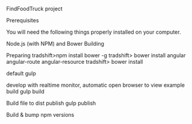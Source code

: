 FindFoodTruck project

Prerequisites

You will need the following things properly installed on your computer.

Node.js (with NPM) and Bower
Building

Preparing
 tradshift>npm install bower -g
  tradshift>  bower install angular angular-route angular-resource
   tradshift>  bower install

default
gulp

develop with realtime monitor, automatic open browser to view example
build
gulp build

Build file to dist
publish
gulp publish

Build & bump npm versions

